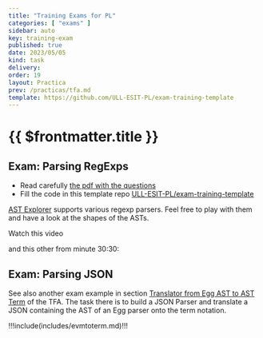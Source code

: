 ```yaml
---
title: "Training Exams for PL"
categories: [ "exams" ]
sidebar: auto
key: training-exam
published: true
date: 2023/05/05
kind: task
delivery:
order: 19
layout: Practica
prev: /practicas/tfa.md
template: https://github.com/ULL-ESIT-PL/exam-training-template
---
```


# {{ $frontmatter.title }}

## Exam: Parsing RegExps

* Read carefully [the pdf with the questions](https://github.com/ULL-ESIT-PL/exam-training-template/blob/master/docs/exam.pdf)
* Fill the code in this template repo [ULL-ESIT-PL/exam-training-template](https://github.com/ULL-ESIT-PL/exam-training-template)

[AST Explorer](https://astexplorer.net/#/gist/4ea2b52f0e546af6fb14f9b2f5671c1c/49dafda5429858220f62387740fd4226cdc3dde0) supports various regexp parsers. Feel free to play with them and have a look at the shapes of the ASTs.


Watch this video 

<youtube id="https://youtu.be/bxadjvhtffs"></youtube>

and this other from minute 30:30:

<youtube id="https://youtu.be/W94dX7zeRO0"></youtube>

## Exam: Parsing JSON

See also another exam example in section [Translator from Egg AST to AST Term](/practicas/tfa.html#translator-from-egg-ast-to-ast-term) of the TFA. 
The task there is to build a JSON Parser and translate a JSON containing the AST of an Egg parser onto the term notation.

!!!include(includes/evmtoterm.md)!!!
